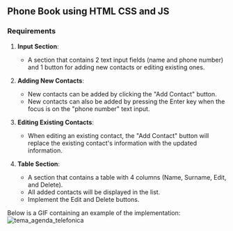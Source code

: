 ## Phone Book using HTML CSS and JS

### Requirements

1. **Input Section**:
    - A section that contains 2 text input fields (name and phone number) and 1 button for adding new contacts or editing existing ones.

2. **Adding New Contacts**:
    - New contacts can be added by clicking the "Add Contact" button.
    - New contacts can also be added by pressing the Enter key when the focus is on the "phone number" text input.

3. **Editing Existing Contacts**:
    - When editing an existing contact, the "Add Contact" button will replace the existing contact's information with the updated information.

4. **Table Section**:
    - A section that contains a table with 4 columns (Name, Surname, Edit, and Delete).
    - All added contacts will be displayed in the list.
    - Implement the Edit and Delete buttons.

Below is a GIF containing an example of the implementation:
![tema_agenda_telefonica](https://github.com/alingrig87/phone-book-html-css-js/assets/61597725/54f57a7e-84c6-4e71-a1c3-7ccfe1f95269)

